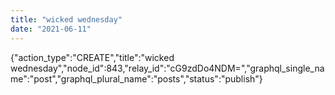 ```yaml
---
title: "wicked wednesday"
date: "2021-06-11"
---
```


{"action\_type":"CREATE","title":"wicked wednesday","node\_id":843,"relay\_id":"cG9zdDo4NDM=","graphql\_single\_name":"post","graphql\_plural\_name":"posts","status":"publish"}

